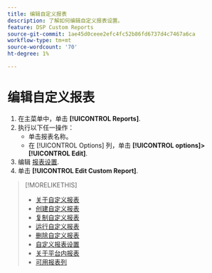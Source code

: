 ```yaml
---
title: 编辑自定义报表
description: 了解如何编辑自定义报表设置。
feature: DSP Custom Reports
source-git-commit: 1ae45d0ceee2efc4fc52b86fd6737d4c7467a6ca
workflow-type: tm+mt
source-wordcount: '70'
ht-degree: 1%

---
```



# 编辑自定义报表

1. 在主菜单中，单击 **[!UICONTROL Reports]**.
1. 执行以下任一操作：
   * 单击报表名称。
   * 在 [!UICONTROL Options] 列，单击 **[!UICONTROL options]>[!UICONTROL Edit]**.
1. 编辑 [报表设置](/help/dsp/reports/report-settings.md).
1. 单击 **[!UICONTROL Edit Custom Report]**.

>[!MORELIKETHIS]
>
>* [关于自定义报表](/help/dsp/reports/report-about.md)
>* [创建自定义报表](/help/dsp/reports/report-create.md)
>* [复制自定义报表](/help/dsp/reports/report-copy.md)
>* [运行自定义报表](/help/dsp/reports/report-run-now.md)
>* [删除自定义报表](/help/dsp/reports/report-delete.md)
>* [自定义报表设置](/help/dsp/reports/report-settings.md)
>* [关于平台内报表](/help/dsp/campaign-management/reports/campaign-reports-about.md)
>* [可用报表列](/help/dsp/reports/report-columns.md)

